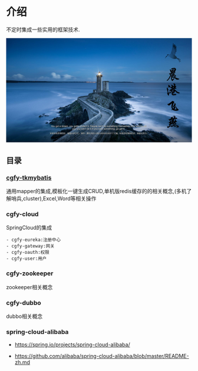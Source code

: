 # 介绍
不定时集成一些实用的框架技术.


![cgfy](cgfy.jpg)

## 目录
### [cgfy-tkmybatis](https://gitee.com/free/Mapper/wikis/Home )

通用mapper的集成,模板化一键生成CRUD,单机版redis缓存的的相关概念,(多机了解哨兵,cluster),Excel,Word等相关操作

### cgfy-cloud

SpringCloud的集成

    - cgfy-eureka:注册中心
    - cgfy-gateway:网关
    - cgfy-oauth:权限
    - cgfy-user:用户
    
### cgfy-zookeeper
zookeeper相关概念

### cgfy-dubbo
dubbo相关概念

### spring-cloud-alibaba
- https://spring.io/projects/spring-cloud-alibaba/

- https://github.com/alibaba/spring-cloud-alibaba/blob/master/README-zh.md








